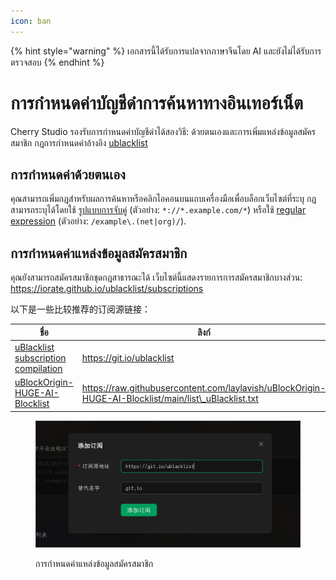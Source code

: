 ```yaml
---
icon: ban
---
```


{% hint style="warning" %}
เอกสารนี้ได้รับการแปลจากภาษาจีนโดย AI และยังไม่ได้รับการตรวจสอบ
{% endhint %}

# การกำหนดค่าบัญชีดำการค้นหาทางอินเทอร์เน็ต

Cherry Studio รองรับการกำหนดค่าบัญชีดำได้สองวิธี: ด้วยตนเองและการเพิ่มแหล่งข้อมูลสมัครสมาชิก กฎการกำหนดค่าอ้างอิง [ublacklist](https://github.com/iorate/ublacklist)

## การกำหนดค่าด้วยตนเอง

คุณสามารถเพิ่มกฎสำหรับผลการค้นหาหรือคลิกไอคอนบนแถบเครื่องมือเพื่อบล็อกเว็บไซต์ที่ระบุ กฎสามารถระบุได้โดยใช้ [รูปแบบการจับคู่](https://developer.mozilla.org/zh-CN/docs/mozilla/add-ons/webextensions/match_patterns) (ตัวอย่าง: `*://*.example.com/*`) หรือใช้ [regular expression](https://developer.mozilla.org/zh-CN/docs/web/javascript/guide/regular_expressions) (ตัวอย่าง: `/example\.(net|org)/`).

## การกำหนดค่าแหล่งข้อมูลสมัครสมาชิก

คุณยังสามารถสมัครสมาชิกชุดกฎสาธารณะได้ เว็บไซต์นี้แสดงรายการการสมัครสมาชิกบางส่วน:\
https://iorate.github.io/ublacklist/subscriptions

以下是一些比较推荐的订阅源链接：

| ชื่อ                                                                                                    | ลิงก์                                                                                                   | ประเภท   |
| ----------------------------------------------------------------------------------------------------- | ---------------------------------------------------------------------------------------------------- | ---- |
| [uBlacklist subscription compilation](https://github.com/eallion/uBlacklist-subscription-compilation) | https://git.io/ublacklist                                                                            | จีน   |
| [uBlockOrigin-HUGE-AI-Blocklist](https://github.com/laylavish/uBlockOrigin-HUGE-AI-Blocklist)         | https://raw.githubusercontent.com/laylavish/uBlockOrigin-HUGE-AI-Blocklist/main/list\_uBlacklist.txt | สร้างโดย AI |

<figure><img src="../.gitbook/assets/blacklist1.jpg" alt=""><figcaption><p>การกำหนดค่าแหล่งข้อมูลสมัครสมาชิก</p></figcaption></figure>